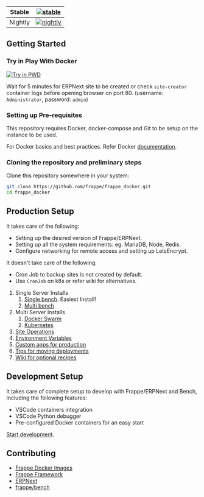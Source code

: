 | Stable  | [![stable](https://github.com/frappe/frappe_docker/actions/workflows/docker.yml/badge.svg?event=repository_dispatch)](https://github.com/frappe/frappe_docker/actions/workflows/docker.yml)  |
|---------|-----------------------------------------------------------------------------------------------------------------------------|
| Nightly | [![nightly](https://github.com/frappe/frappe_docker/actions/workflows/docker.yml/badge.svg?event=schedule)](https://github.com/frappe/frappe_docker/actions/workflows/docker.yml) |

## Getting Started

### Try in Play With Docker

<a href="https://labs.play-with-docker.com/?stack=https://raw.githubusercontent.com/frappe/frappe_docker/develop/tests/pwd.yml">
  <img src="https://raw.githubusercontent.com/play-with-docker/stacks/master/assets/images/button.png" alt="Try in PWD"/>
</a>

Wait for 5 minutes for ERPNext site to be created or check `site-creator` container logs before opening browser on port 80. (username: `Administrator`, password: `admin`)

### Setting up Pre-requisites

This repository requires Docker, docker-compose and Git to be setup on the instance to be used.

For Docker basics and best practices. Refer Docker [documentation](http://docs.docker.com).

### Cloning the repository and preliminary steps

Clone this repository somewhere in your system:

```sh
git clone https://github.com/frappe/frappe_docker.git
cd frappe_docker
```

## Production Setup

It takes care of the following:

* Setting up the desired version of Frappe/ERPNext.
* Setting up all the system requirements: eg. MariaDB, Node, Redis.
* Configure networking for remote access and setting up LetsEncrypt.

It doesn't take care of the following:

* Cron Job to backup sites is not created by default.
* Use `CronJob` on k8s or refer wiki for alternatives.

1. Single Server Installs
    1. [Single bench](docs/single-bench.md). Easiest Install!
    2. [Multi bench](docs/multi-bench.md)
2. Multi Server Installs
    1. [Docker Swarm](docs/docker-swarm.md)
    2. [Kubernetes](https://helm.erpnext.com)
3. [Site Operations](docs/site-operations.md)
4. [Environment Variables](docs/environment-variables.md)
5. [Custom apps for production](docs/custom-apps-for-production.md)
6. [Tips for moving deployments](docs/tips-for-moving-deployments.md)
7. [Wiki for optional recipes](https://github.com/frappe/frappe_docker/wiki)

## Development Setup

It takes care of complete setup to develop with Frappe/ERPNext and Bench, Including the following features:

- VSCode containers integration
- VSCode Python debugger
- Pre-configured Docker containers for an easy start

[Start development](development).

## Contributing

- [Frappe Docker Images](CONTRIBUTING.md)
- [Frappe Framework](https://github.com/frappe/frappe#contributing)
- [ERPNext](https://github.com/frappe/erpnext#contributing)
- [frappe/bench](https://github.com/frappe/bench)
